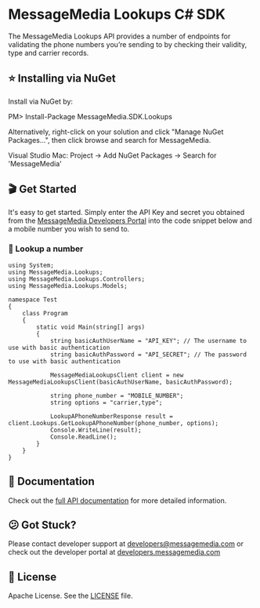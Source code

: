 # MessageMedia Lookups C# SDK

The MessageMedia Lookups API provides a number of endpoints for validating the phone numbers you’re sending to by checking their validity, type and carrier records.

## ⭐️ Installing via NuGet
Install via NuGet by:

PM> Install-Package MessageMedia.SDK.Lookups

Alternatively, right-click on your solution and click "Manage NuGet Packages...", then click browse and search for MessageMedia.

Visual Studio Mac:
Project -> Add NuGet Packages -> Search for 'MessageMedia'

## 🎬 Get Started
It's easy to get started. Simply enter the API Key and secret you obtained from the [MessageMedia Developers Portal](https://developers.messagemedia.com) into the code snippet below and a mobile number you wish to send to.

### 👀 Lookup a number
```
using System;
using MessageMedia.Lookups;
using MessageMedia.Lookups.Controllers;
using MessageMedia.Lookups.Models;

namespace Test
{
    class Program
    {
        static void Main(string[] args)
        {
            string basicAuthUserName = "API_KEY"; // The username to use with basic authentication
            string basicAuthPassword = "API_SECRET"; // The password to use with basic authentication

            MessageMediaLookupsClient client = new MessageMediaLookupsClient(basicAuthUserName, basicAuthPassword);

            string phone_number = "MOBILE_NUMBER";
            string options = "carrier,type";

            LookupAPhoneNumberResponse result = client.Lookups.GetLookupAPhoneNumber(phone_number, options);
            Console.WriteLine(result);
            Console.ReadLine();
        }
    }
}
```

## 📕 Documentation
Check out the [full API documentation](DOCUMENTATION.md) for more detailed information.

## 😕 Got Stuck?
Please contact developer support at developers@messagemedia.com or check out the developer portal at [developers.messagemedia.com](https://developers.messagemedia.com/)

## 📃 License
Apache License. See the [LICENSE](LICENSE) file.
